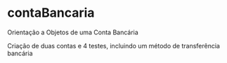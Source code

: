 # contaBancaria
Orientação a Objetos de uma Conta Bancária

 Criação de duas contas e 4 testes, incluindo um método de transferência bancária
